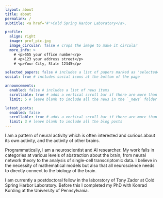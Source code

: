 ```yaml
---
layout: about
title: about
permalink: /
subtitle: <a href='#'>Cold Spring Harbor Laboratory</a>. 

profile:
  align: right
  image: prof_pic.jpg
  image_circular: false # crops the image to make it circular
  more_info: >
    # <p>555 your office number</p>
    # <p>123 your address street</p>
    # <p>Your City, State 12345</p>

selected_papers: false # includes a list of papers marked as "selected={true}"
social: true # includes social icons at the bottom of the page

announcements:
  enabled: false # includes a list of news items
  scrollable: true # adds a vertical scroll bar if there are more than 3 news items
  limit: 5 # leave blank to include all the news in the `_news` folder

latest_posts:
  enabled: false
  scrollable: true # adds a vertical scroll bar if there are more than 3 new posts items
  limit: 3 # leave blank to include all the blog posts
---
```


I am a pattern of neural activity which is often interested and curious about its own activity, and the activity of other brains.

Programmatically, I am a neuroscientist and AI researcher. My work falls in categories at various levels of abstraction about the brain, from neural network theory to the analysis of single-cell transcriptomic data. I believe in the necessity of mathematical models but also that all neuroscience needs to directly connect to the biology of the brain. 

I am currently a postdoctoral fellow in the laboratory of Tony Zador at Cold Spring Harbor Laboratory. Before this I completed my PhD with Konrad Kording at the University of Pennsylvania.